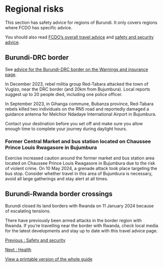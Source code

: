 # Regional risks

This section has safety advice for regions of Burundi. It only covers regions where FCDO has specific advice.

You should also read [FCDO’s overall travel advice](/foreign-travel-advice/burundi) and [safety and security advice](/foreign-travel-advice/burundi/safety-and-security).

## Burundi-DRC border

See [advice for the Burundi-DRC border on the Warnings and insurance page](https://www.gov.uk/foreign-travel-advice/burundi).

In December 2023, rebel militia group Red-Tabara attacked the town of Vugizo, near the DRC border (and 20km from Bujumbura). Local reports suggest up to 20 people died, including one police officer.

In September 2023, in Gihanga commune, Bubanza province, Red-Tabara rebels killed two individuals on the RN5 road and reportedly damaged a guidance antenna for Melchior Ndadaye International Airport in Bujumbura.

Contact your destination before you set off and make sure you allow enough time to complete your journey during daylight hours.

### Former Central Market and bus station located on Chaussee Prince Louis Rwagasore in Bujumbura

Exercise increased caution around the former market and bus station area located on Chaussee Prince Louis Rwagasore in Bujumbura due to the risk of violent crime. On 10 May 2024, a grenade attack took place targeting the bus stop. Consider whether travel in this area of Bujumbura is necessary, avoid all large gatherings and stay alert at all times.

## Burundi-Rwanda border crossings

Burundi closed its land borders with Rwanda on 11 January 2024 because of escalating tensions.

There have previously been armed attacks in the border region with Rwanda. If you’re travelling near the border with Rwanda, check local media for the latest developments and stay up to date with this travel advice page.

[Previous
:
Safety and security](/foreign-travel-advice/burundi/safety-and-security)

[Next
:
Health](/foreign-travel-advice/burundi/health)

[View a printable version of the whole guide](/foreign-travel-advice/burundi/print)